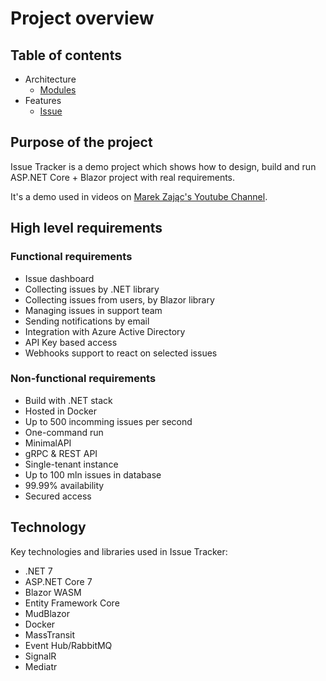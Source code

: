 # Project overview

## Table of contents

- Architecture
    - [Modules](./docs/architecture/modules.md)
- Features
    - [Issue](./docs/features/issue.md)

## Purpose of the project

Issue Tracker is a demo project which shows how to design, build and run ASP.NET Core + Blazor project with real requirements.

It's a demo used in videos on [Marek Zając's Youtube Channel](https://www.youtube.com/@zajacmarek).

## High level requirements

### Functional requirements

- Issue dashboard
- Collecting issues by .NET library
- Collecting issues from users, by Blazor library
- Managing issues in support team
- Sending notifications by email
- Integration with Azure Active Directory
- API Key based access
- Webhooks support to react on selected issues

### Non-functional requirements

- Build with .NET stack
- Hosted in Docker
- Up to 500 incomming issues per second
- One-command run
- MinimalAPI
- gRPC & REST API
- Single-tenant instance
- Up to 100 mln issues in database
- 99.99% availability
- Secured access

## Technology

Key technologies and libraries used in Issue Tracker:

- .NET 7
- ASP.NET Core 7
- Blazor WASM
- Entity Framework Core
- MudBlazor
- Docker
- MassTransit
- Event Hub/RabbitMQ
- SignalR
- Mediatr